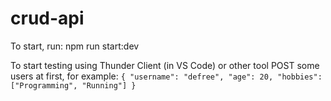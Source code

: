 # crud-api

To start, run:
npm run start:dev

To start testing using Thunder Client (in VS Code) or other tool POST some users at first, for example:
`
{
  "username": "defree",
  "age": 20,
  "hobbies": ["Programming", "Running"]
}
`